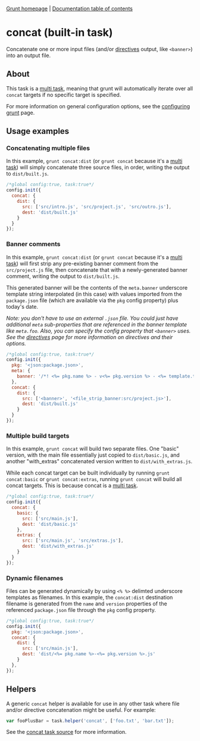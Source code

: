 [Grunt homepage](https://github.com/cowboy/grunt) | [Documentation table of contents](toc.md)

# concat (built-in task)
Concatenate one or more input files (and/or [directives](helpers_directives.md) output, like `<banner>`) into an output file.

## About

This task is a [multi task](tasks_creating.md), meaning that grunt will automatically iterate over all `concat` targets if no specific target is specified.

For more information on general configuration options, see the [configuring grunt](configuring.md) page.

## Usage examples

### Concatenating multiple files

In this example, `grunt concat:dist` (or `grunt concat` because it's a [multi task](tasks_creating.md)) will simply concatenate three source files, in order, writing the output to `dist/built.js`.

```javascript
/*global config:true, task:true*/
config.init({
  concat: {
    dist: {
      src: ['src/intro.js', 'src/project.js', 'src/outro.js'],
      dest: 'dist/built.js'
    }
  }
});
```

### Banner comments

In this example, `grunt concat:dist` (or `grunt concat` because it's a [multi task](tasks_creating.md)) will first strip any pre-existing banner comment from the `src/project.js` file, then concatenate that with a newly-generated banner comment, writing the output to `dist/built.js`.

This generated banner will be the contents of the `meta.banner` underscore template string interpolated (in this case) with values imported from the `package.json` file (which are available via the `pkg` config property) plus today's date.

_Note: you don't have to use an external `.json` file. You could just have additional `meta` sub-properties that are referenced in the banner template like `meta.foo`. Also, you can specify the config property that `<banner>` uses. See the [directives](helpers_directives.md) page for more information on directives and their options._

```javascript
/*global config:true, task:true*/
config.init({
  pkg: '<json:package.json>',
  meta: {
    banner: '/*! <%= pkg.name %> - v<%= pkg.version %> - <%= template.today("m/d/yyyy") %> */'
  },
  concat: {
    dist: {
      src: ['<banner>', '<file_strip_banner:src/project.js>'],
      dest: 'dist/built.js'
    }
  }
});
```

### Multiple build targets

In this example, `grunt concat` will build two separate files. One "basic" version, with the main file essentially just copied to `dist/basic.js`, and another "with_extras" concatenated version written to `dist/with_extras.js`.

While each concat target can be built individually by running `grunt concat:basic` or `grunt concat:extras`, running `grunt concat` will build all concat targets. This is because concat is a [multi task](tasks_creating.md).

```javascript
/*global config:true, task:true*/
config.init({
  concat: {
    basic: {
      src: ['src/main.js'],
      dest: 'dist/basic.js'
    },
    extras: {
      src: ['src/main.js', 'src/extras.js'],
      dest: 'dist/with_extras.js'
    }
  }
});
```

### Dynamic filenames

Files can be generated dynamically by using `<% %>` delimted underscore templates as filenames. In this example, the `concat:dist` destination filename is generated from the `name` and `version` properties of the referenced `package.json` file through the `pkg` config property.

```javascript
/*global config:true, task:true*/
config.init({
  pkg: '<json:package.json>',
  concat: {
    dist: {
      src: ['src/main.js'],
      dest: 'dist/<%= pkg.name %>-<%= pkg.version %>.js'
    }
  },
});
```

## Helpers

A generic `concat` helper is available for use in any other task where file and/or directive concatenation might be useful. For example:

```javascript
var fooPlusBar = task.helper('concat', ['foo.txt', 'bar.txt']);
```

See the [concat task source](https://github.com/cowboy/grunt/blob/master/tasks/concat.js) for more information.

